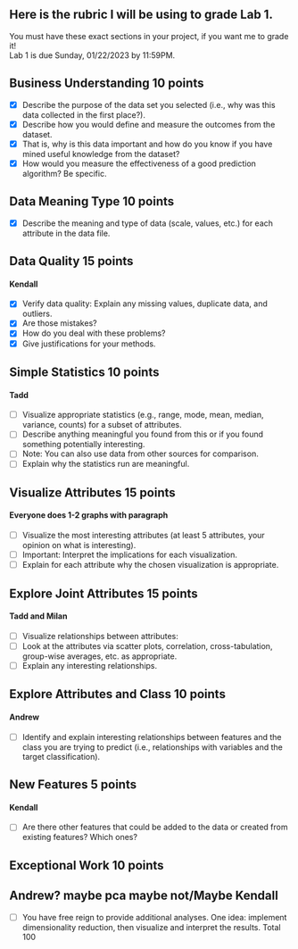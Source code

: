 ## Here is the rubric I will be using to grade Lab 1.  
You must have these exact sections in your project, if you want me to grade it!  
Lab 1 is due Sunday, 01/22/2023 by 11:59PM.

## Business Understanding 10 points
- [x]  Describe the purpose of the data set you selected (i.e., why was this data collected in the first place?). 
- [x]  Describe how you would define and measure the outcomes from the dataset. 
- [x]  That is, why is this data important and how do you know if you have mined useful knowledge from the dataset? 
- [x]  How would you measure the effectiveness of a good prediction algorithm? Be specific.
## Data Meaning Type 10	points
- [x]  Describe the meaning and type of data (scale, values, etc.) for each attribute in the data file.
## Data Quality	15 points
#### Kendall
- [x]  Verify data quality: Explain any missing values, duplicate data, and outliers. 
- [x]  Are those mistakes? 
- [x]  How do you deal with these problems? 
- [x]  Give justifications for your methods.

## Simple Statistics 10	points 

#### Tadd
- [ ]  Visualize appropriate statistics (e.g., range, mode, mean, median, variance, counts) for a subset of attributes. 
- [ ]  Describe anything meaningful you found from this or if you found something potentially interesting. 
- [ ]  Note: You can also use data from other sources for comparison. 
- [ ]  Explain why the statistics run are meaningful. 
## Visualize Attributes	15 points

####  Everyone does 1-2 graphs with paragraph
- [ ]  Visualize the most interesting attributes (at least 5 attributes, your opinion on what is interesting). 
- [ ]  Important: Interpret the implications for each visualization. 
- [ ]  Explain for each attribute why the chosen visualization is appropriate.
## Explore Joint Attributes 15 points

####  Tadd and Milan
- [ ]  Visualize relationships between attributes: 
- [ ]  Look at the attributes via scatter plots, correlation, cross-tabulation, group-wise averages, etc. as appropriate. 
- [ ]  Explain any interesting relationships.
## Explore Attributes and Class	10 points
####  Andrew
- [ ]  Identify and explain interesting relationships between features and the class you are trying to predict (i.e., relationships with variables and the target classification).
## New Features	5	points
#### Kendall

- [ ] Are there other features that could be added to the data or created from existing features? Which ones?
## Exceptional Work	10 points

## Andrew? maybe pca maybe not/Maybe Kendall
- [ ]  You have free reign to provide additional analyses. One idea: implement dimensionality reduction, then visualize and interpret the results.
Total	100

